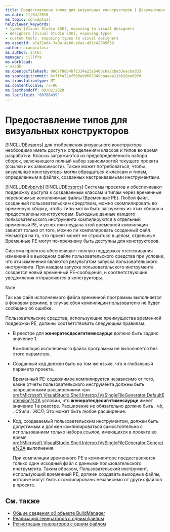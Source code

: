 ```yaml
---
title: Предоставление типов для визуальных конструкторов | Документация Майкрософт
ms.date: 11/04/2016
ms.topic: conceptual
helpviewer_keywords:
- types [Visual Studio SDK], exposing to visual designers
- designers [Visual Studio SDK], exposing types
- custom tools, exposing types to visual designers
ms.assetid: a7a32ad4-3a0a-4eb8-a6ac-491c42885639
author: acangialosi
ms.author: anthc
manager: jillfra
ms.workload:
- vssdk
ms.openlocfilehash: 9067f88b4bf1334e23a548bc6a2cbeb3eac6ad33
ms.sourcegitcommit: 6cfffa72af599a9d667249caaaa411bb28ea69fd
ms.translationtype: MT
ms.contentlocale: ru-RU
ms.lasthandoff: 09/02/2020
ms.locfileid: "80708439"
---
```

# <a name="expose-types-to-visual-designers"></a>Предоставление типов для визуальных конструкторов
[!INCLUDE[vsprvs](../../code-quality/includes/vsprvs_md.md)] для отображения визуального конструктора необходимо иметь доступ к определениям классов и типов во время разработки. Классы загружаются из предопределенного набора сборок, включающего полный набор зависимостей текущего проекта (ссылки и их зависимости). Также может потребоваться, чтобы визуальные конструкторы могли обращаться к классам и типам, определенным в файлах, созданных настраиваемыми инструментами.

 [!INCLUDE[vbprvb](../../code-quality/includes/vbprvb_md.md)] [!INCLUDE[csprcs](../../data-tools/includes/csprcs_md.md)] Системы проектов и обеспечивают поддержку доступа к создаваемым классам и типам через временные переносимые исполняемые файлы (Временные PE). Любой файл, созданный пользовательским средством, можно скомпилировать во временную сборку, чтобы типы могли быть загружены из этих сборок и предоставлены конструкторам. Выходные данные каждого пользовательского инструмента компилируются в отдельный временный PE, и успех или неудача этой временной компиляции зависит только от того, можно ли компилировать созданный файл. Несмотря на то, что проект может не строиться в целом, отдельные Временные PE могут по-прежнему быть доступны для конструкторов.

 Система проектов обеспечивает полную поддержку отслеживания изменений в выходном файле пользовательского средства при условии, что эти изменения являются результатом запуска пользовательского инструмента. При каждом запуске пользовательского инструмента создается новый временный PE-сообщения, и соответствующие уведомления отправляются в конструкторы.

> [!NOTE]
> Так как файл исполняемого файла временной программы выполняется в фоновом режиме, в случае сбоя компиляции пользователю не будет сообщено об ошибке.

 Пользовательские средства, использующие преимущества временной поддержки PE, должны соответствовать следующим правилам.

- В реестре для **женератесдесигнтимесаурце** должно быть задано значение 1.

     Компиляция исполняемого файла программы не выполняется без этого параметра.

- Созданный код должен быть на том же языке, что и глобальный параметр проекта.

     Временный PE-содержимое компилируется независимо от того, какие отчеты пользовательского инструмента должны быть запрошенными расширениями при <xref:Microsoft.VisualStudio.Shell.Interop.IVsSingleFileGenerator.DefaultExtension%2A> условии, что **женератесдесигнтимесаурце** имеет значение 1 в реестре. Расширение не обязательно должно быть *. vb*, *. CS*или *. ЖСЛ*; Это может быть любое расширение.

- Код, создаваемый пользовательским инструментом, должен быть допустимым и должен компилироваться самостоятельно с использованием только набора ссылок, имеющихся в проекте во время <xref:Microsoft.VisualStudio.Shell.Interop.IVsSingleFileGenerator.Generate%2A> выполнения.

     При компиляции временного PE в компиляторе предоставляется только один исходный файл с данными пользовательского инструмента. Таким образом, Пользовательский инструмент, использующий временный PE, должен создавать выходные файлы, которые могут быть скомпилированы независимо от других файлов в проекте.

## <a name="see-also"></a>См. также
- [Общие сведения об объекте BuildManager](https://msdn.microsoft.com/library/50080ec2-c1c9-412c-98ef-18d7f895e7fa)
- [Реализация генераторов с одним файлом](../../extensibility/internals/implementing-single-file-generators.md)
- [Регистрация генераторов с одним файлом](../../extensibility/internals/registering-single-file-generators.md)
